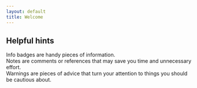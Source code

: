 ```yaml
---
layout: default
title: Welcome
---
```


## Helpful hints

<div class="info-badge">
Info badges are handy pieces of information.
</div>

<div class="note-badge">
Notes are comments or references that may save you time and unnecessary effort.
</div>

<div class="warning-badge">
Warnings are pieces of advice that turn your attention to things you should be cautious about.
</div>
